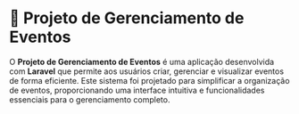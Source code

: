 # 📅 Projeto de Gerenciamento de Eventos

O **Projeto de Gerenciamento de Eventos** é uma aplicação desenvolvida com **Laravel** que permite aos usuários criar, gerenciar e visualizar eventos de forma eficiente. Este sistema foi projetado para simplificar a organização de eventos, proporcionando uma interface intuitiva e funcionalidades essenciais para o gerenciamento completo.

